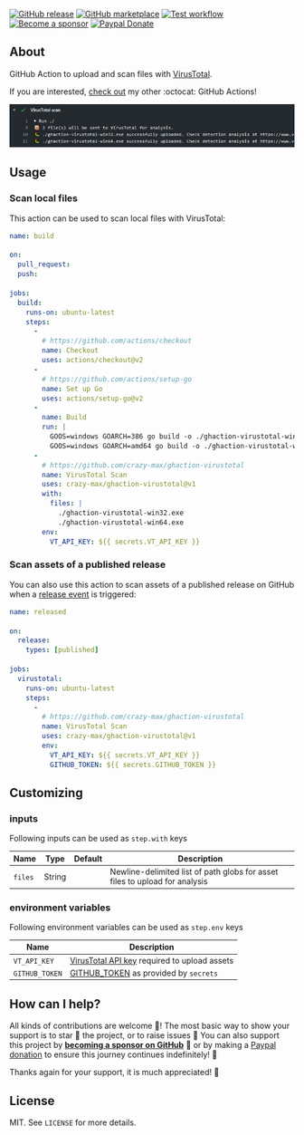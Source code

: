 [![GitHub release](https://img.shields.io/github/release/crazy-max/ghaction-virustotal.svg?style=flat-square)](https://github.com/crazy-max/ghaction-virustotal/releases/latest)
[![GitHub marketplace](https://img.shields.io/badge/marketplace-virustotal--github--action-blue?logo=github&style=flat-square)](https://github.com/marketplace/actions/virustotal-github-action)
[![Test workflow](https://github.com/crazy-max/ghaction-virustotal/workflows/test/badge.svg)](https://github.com/crazy-max/ghaction-virustotal/actions?workflow=test)
[![Become a sponsor](https://img.shields.io/badge/sponsor-crazy--max-181717.svg?logo=github&style=flat-square)](https://github.com/sponsors/crazy-max)
[![Paypal Donate](https://img.shields.io/badge/donate-paypal-00457c.svg?logo=paypal&style=flat-square)](https://www.paypal.me/crazyws)

## About

GitHub Action to upload and scan files with [VirusTotal](https://www.virustotal.com).

If you are interested, [check out](https://git.io/Je09Y) my other :octocat: GitHub Actions!

![VirusTotal GitHub Action](.res/ghaction-virustotal.png)

## Usage

### Scan local files

This action can be used to scan local files with VirusTotal:

```yaml
name: build

on:
  pull_request:
  push:

jobs:
  build:
    runs-on: ubuntu-latest
    steps:
      -
        # https://github.com/actions/checkout
        name: Checkout
        uses: actions/checkout@v2
      -
        # https://github.com/actions/setup-go
        name: Set up Go
        uses: actions/setup-go@v2
      -
        name: Build
        run: |
          GOOS=windows GOARCH=386 go build -o ./ghaction-virustotal-win32.exe -v -ldflags "-s -w"
          GOOS=windows GOARCH=amd64 go build -o ./ghaction-virustotal-win64.exe -v -ldflags "-s -w"
      -
        # https://github.com/crazy-max/ghaction-virustotal
        name: VirusTotal Scan
        uses: crazy-max/ghaction-virustotal@v1
        with:
          files: |
            ./ghaction-virustotal-win32.exe
            ./ghaction-virustotal-win64.exe
        env:
          VT_API_KEY: ${{ secrets.VT_API_KEY }}
```

### Scan assets of a published release

You can also use this action to scan assets of a published release on GitHub when a [release event](https://help.github.com/en/actions/reference/events-that-trigger-workflows#release-event-release) is triggered:

```yaml
name: released

on:
  release:
    types: [published]

jobs:
  virustotal:
    runs-on: ubuntu-latest
    steps:
      -
        # https://github.com/crazy-max/ghaction-virustotal
        name: VirusTotal Scan
        uses: crazy-max/ghaction-virustotal@v1
        env:
          VT_API_KEY: ${{ secrets.VT_API_KEY }}
          GITHUB_TOKEN: ${{ secrets.GITHUB_TOKEN }}
```

## Customizing

### inputs

Following inputs can be used as `step.with` keys

| Name          | Type    | Default   | Description                      |
|---------------|---------|-----------|----------------------------------|
| `files`       | String  |           | Newline-delimited list of path globs for asset files to upload for analysis |

### environment variables

Following environment variables can be used as `step.env` keys

| Name           | Description                           |
|----------------|---------------------------------------|
| `VT_API_KEY  ` | [VirusTotal API key](https://developers.virustotal.com/v3.0/reference#authentication) required to upload assets |
| `GITHUB_TOKEN` | [GITHUB_TOKEN](https://help.github.com/en/actions/configuring-and-managing-workflows/authenticating-with-the-github_token) as provided by `secrets` |

## How can I help?

All kinds of contributions are welcome :raised_hands:! The most basic way to show your support is to star :star2: the project, or to raise issues :speech_balloon: You can also support this project by [**becoming a sponsor on GitHub**](https://github.com/sponsors/crazy-max) :clap: or by making a [Paypal donation](https://www.paypal.me/crazyws) to ensure this journey continues indefinitely! :rocket:

Thanks again for your support, it is much appreciated! :pray:

## License

MIT. See `LICENSE` for more details.
